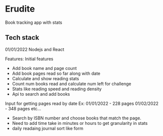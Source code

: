 # Erudite
Book tracking app with stats 

## Tech stack
01/01/2022 Nodejs and React 

Features:
Initial features
- Add book name and page count 
- Add book pages read so far along with date
- Calculate and show reading stats
- Count num books read and calculate num left for challenge 
- Stats like reading speed and reading density
- Api to search and add books

Input for getting pages read by date 
Ex: 01/01/2022 - 228 pages
    01/02/2022 - 348 pages etc...
    
-  Search by ISBN number and choose books that match the page. 
- Need to add time take in minutes or hours to get granularity in stats
- daily readaing journal sort like form
